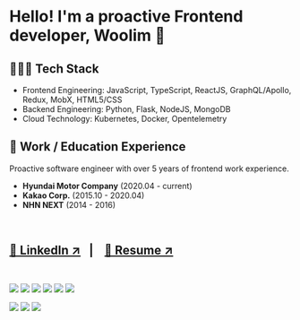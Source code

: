 # Hello! I'm a proactive Frontend developer, Woolim 👋

## 👩🏻‍💻 Tech Stack
- Frontend Engineering: JavaScript, TypeScript, ReactJS, GraphQL/Apollo, Redux, MobX, HTML5/CSS
- Backend Engineering: Python, Flask, NodeJS, MongoDB
- Cloud Technology: Kubernetes, Docker, Opentelemetry

## 💼 Work / Education Experience
Proactive software engineer with over 5 years of frontend work experience.
- <b>Hyundai Motor Company</b> (2020.04 - current)
- <b>Kakao Corp.</b> (2015.10 - 2020.04)
- <b>NHN NEXT</b> (2014 - 2016)

<br/>

##  [🔗 LinkedIn ↗️](https://www.linkedin.com/in/woolim-ryu-98b351147/)  &nbsp;  |&nbsp; &nbsp;   [📄 Resume ↗️]()
## 

<br/>
<img src="https://img.shields.io/badge/JavaScript-efd919?style=flat-square&logo=JavaScript&logoColor=black"/> <img src="https://img.shields.io/badge/TypeScript-2f73bf?style=flat-square&logo=TypeScript&logoColor=white"/> <img src="https://img.shields.io/badge/React-1ab5e7?style=flat-square&logo=React&logoColor=white"/> <img src="https://img.shields.io/badge/GraphQL-dc5882?style=flat-square&logo=GraphQL&logoColor=white"/> <img src="https://img.shields.io/badge/HTML5-ea8035?style=flat-square&logo=HTML5&logoColor=white"/> <img src="https://img.shields.io/badge/CSS3-146eb0?style=flat-square&logo=CSS3&logoColor=white"/>

<img src="https://img.shields.io/badge/Python3-3766AB?style=flat-square&logo=Python&logoColor=white"/> <img src="https://img.shields.io/badge/Kubernetes-306add?style=flat-square&logo=Kubernetes&logoColor=white"/> <img src="https://img.shields.io/badge/MongoDB-4daf53?style=flat-square&logo=MongoDB&logoColor=white"/> 